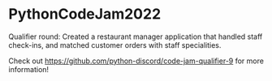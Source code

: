 # PythonCodeJam2022

Qualifier round: Created a restaurant manager application that handled staff check-ins, and matched customer orders with staff specialities.

Check out https://github.com/python-discord/code-jam-qualifier-9 for more information!
